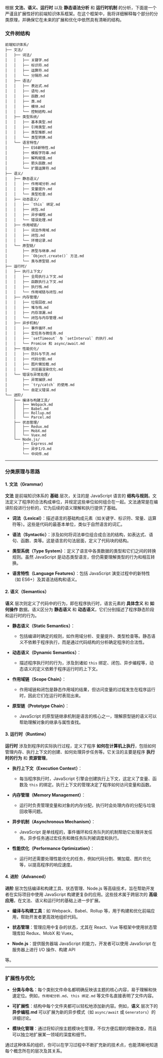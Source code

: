 根据 **文法、语义、运行时** 以及 **静态语法分析** 和 **运行时机制** 的分析，下面是一个严谨且扩展性好的前端知识体系框架。在这个框架中，我将详细解释每个部分的分类原理，并确保它在未来的扩展和优化中依然具有清晰的结构。

### **文件树结构**

```plaintext
前端知识体系/
├── 文法/
│   ├── 词法/
│   │   ├── 关键字.md
│   │   ├── 标识符.md
│   │   ├── 运算符.md
│   │   └── 分隔符.md
│   ├── 语法/
│   │   ├── 表达式.md
│   │   ├── 语句.md
│   │   ├── 函数.md
│   │   ├── 类.md
│   │   ├── 模块.md
│   │   └── 控制结构.md
│   ├── 类型系统/
│   │   ├── 基本类型.md
│   │   ├── 引用类型.md
│   │   ├── 类型推断.md
│   │   └── 类型转换.md
│   └── 语言特性/
│       ├── ES6新特性.md
│       ├── 模板字符串.md
│       ├── 解构赋值.md
│       ├── 箭头函数.md
│       └── 扩展运算符.md
├── 语义/
│   ├── 静态语义/
│   │   ├── 作用域分析.md
│   │   ├── 变量提升.md
│   │   └── 类型检查.md
│   ├── 动态语义/
│   │   ├── `this` 绑定.md
│   │   ├── 闭包.md
│   │   ├── 异步编程.md
│   │   └── 错误处理.md
│   ├── 作用域链/
│   │   ├── 词法作用域.md
│   │   ├── 闭包.md
│   │   └── 环境记录.md
│   └── 原型链/
│       ├── 原型与继承.md
│       ├── `Object.create()` 方法.md
│       └── 类与原型链.md
├── 运行时/
│   ├── 执行上下文/
│   │   ├── 全局执行上下文.md
│   │   ├── 函数执行上下文.md
│   │   ├── 执行栈.md
│   │   └── 作用域链与闭包.md
│   ├── 内存管理/
│   │   ├── 垃圾回收.md
│   │   ├── 堆与栈.md
│   │   ├── 内存泄漏.md
│   │   └── 闭包与内存管理.md
│   ├── 异步机制/
│   │   ├── 事件循环.md
│   │   ├── 宏任务与微任务.md
│   │   ├── `setTimeout` 与 `setInterval` 的执行.md
│   │   └── Promise 和 async/await.md
│   ├── 性能优化/
│   │   ├── 防抖与节流.md
│   │   ├── 代码分割.md
│   │   ├── 图片懒加载.md
│   │   └── 浏览器渲染优化.md
│   └── 错误与异常处理/
│       ├── 异常捕获.md
│       ├── `try/catch` 的使用.md
│       └── 自定义错误.md
└── 进阶/
    ├── 编译与构建工具/
    │   ├── Webpack.md
    │   ├── Babel.md
    │   ├── Rollup.md
    │   └── Parcel.md
    ├── 状态管理/
    │   ├── Redux.md
    │   ├── MobX.md
    │   └── Vuex.md
    └── Node.js/
        ├── Express.md
        ├── 异步I/O.md
        └── 中间件.md
```

---

### **分类原理与思路**

#### **1. 文法（Grammar）**

**文法** 是前端知识体系的 **基础** 层次，关注的是 JavaScript 语言的 **结构与规则**。文法定义了程序的合法构成单位，并规定这些单位如何组合在一起。文法通常是在编译阶段进行分析的，它为后续的语义理解和执行提供了基础。

- **词法（Lexical）**：描述语言的基础构成元素（如关键字、标识符、常量、运算符等）。这些是代码的最基本单位，类似于自然语言的词汇。
    
- **语法（Syntactic）**：涉及如何将词法单位组合成合法的结构，如表达式、语句、函数、类等。这是语言的句法层面，定义了代码块的结构。
    
- **类型系统（Type System）**：定义了语言中各类数据的类型和它们之间的转换规则。虽然 JavaScript 是动态类型语言，但仍需要理解类型的行为和相互转换。
    
- **语言特性（Language Features）**：包括 JavaScript 演变过程中的新特性（如 ES6+）及其语法结构和语义。
    

#### **2. 语义（Semantics）**

**语义** 层次则定义了代码中的行为，即在程序执行时，语言元素的 **具体含义** 和 **如何操作** 数据。语义区分为 **静态语义** 和 **动态语义**，它们分别描述了程序静态阶段和运行时的行为。

- **静态语义（Static Semantics）**：
    
    - 包括编译时确定的规则，如作用域分析、变量提升、类型检查等。静态语义不依赖于程序执行，而是通过代码结构的分析确定程序的合法性。
        
- **动态语义（Dynamic Semantics）**：
    
    - 描述程序执行时的行为，涉及到诸如 `this` 绑定、闭包、异步编程等，动态语义的定义依赖于程序运行时的上下文。
        
- **作用域链（Scope Chain）**：
    
    - 作用域链和闭包是静态作用域的结果，但访问变量的过程发生在程序运行时，因此它们在运行时表现出来。
        
- **原型链（Prototype Chain）**：
    
    - JavaScript 的原型链继承机制是语言的核心之一，理解原型链的语义可以帮助理解对象的继承与属性查找。
        

#### **3. 运行时（Runtime）**

**运行时** 涉及到程序的实际执行过程，定义了程序 **如何在计算机上执行**，包括如何管理内存、执行上下文的创建、如何处理异步任务等。它关注的主要是程序 **执行时的行为** 和 **资源管理**。

- **执行上下文（Execution Context）**：
    
    - 每当程序执行时，JavaScript 引擎会创建执行上下文，这定义了变量、函数及 `this` 的绑定。执行上下文的管理决定了程序如何访问变量和函数。
        
- **内存管理（Memory Management）**：
    
    - 运行时负责管理变量和对象的内存分配，执行时会处理内存的分配与垃圾回收等问题。
        
- **异步机制（Asynchronous Mechanism）**：
    
    - JavaScript 是单线程的，事件循环和任务队列的机制帮助它处理并发任务。异步任务通过宏任务和微任务队列被调度和执行。
        
- **性能优化（Performance Optimization）**：
    
    - 运行时还需要处理性能优化的任务，例如代码分割、懒加载、图片优化等，以提高程序的响应速度。
        

#### **4. 进阶（Advanced）**

**进阶** 层次包括编译和构建工具、状态管理、Node.js 等高级技术，旨在帮助开发者在实际项目中使用 JavaScript 构建更复杂的应用。这些技术属于跨层次的 **高级应用**，在文法、语义和运行时的基础上进一步扩展。

- **编译与构建工具**：如 Webpack、Babel、Rollup 等，用于构建和优化前端应用，帮助开发者更高效地组织代码。
    
- **状态管理**：管理应用中复杂的状态，尤其在 React、Vue 等框架中使用状态管理库如 Redux、MobX 和 Vuex。
    
- **Node.js**：提供服务器端 JavaScript 的能力，开发者可以使用 JavaScript 在服务器上进行 I/O 操作、构建 API
    

等。

---

### **扩展性与优化**

- **分类与命名**：每个类别文件命名都明确反映该主题的核心内容，易于理解和快速定位。例如，`作用域分析.md`、`this 绑定.md` 等文件名直接表明了文件内容。
    
- **可扩展性**：结构中每个文件夹都可以轻松地添加新内容。例如，**语义** 层次下的 **异步编程.md** 可以扩展为新的异步模式（如 `async/await` 或 `Generators`）的详细讨论。
    
- **模块化管理**：通过将知识按主题模块化管理，不仅方便后期的增删改查，而且可以独立地扩展某一领域的深度和细节。
    

通过这种体系的组织，你可以在学习过程中不断扩充新的技术点，也能清晰地知道每个概念所在的层次及其关系。